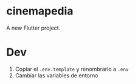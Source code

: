 # cinemapedia

A new Flutter project.

# Dev

1. Copiar el `.env.template` y renombrarlo a `.env`
2. Cambiar las variables de entorno
